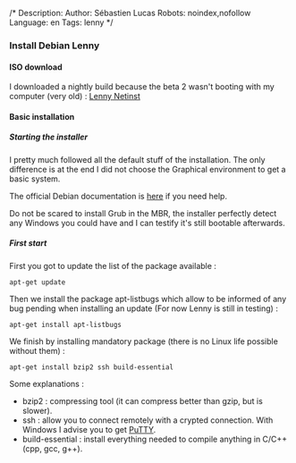 /*
Description: 
Author: Sébastien Lucas
Robots: noindex,nofollow
Language: en
Tags: lenny
*/
### Install Debian Lenny

#### ISO download
I downloaded a nightly build because the beta 2 wasn't booting with my computer (very old) :
[Lenny Netinst](http://cdimage.debian.org/cdimage/daily-builds/daily/arch-latest/i386/iso-cd/)

#### Basic installation

##### Starting the installer
I pretty much followed all the default stuff of the installation. The only difference is at the end I did not choose the Graphical environment to get a basic system.

The official Debian documentation is [here](http://d-i.alioth.debian.org/manual/fr.i386/index.html) if you need help.

Do not be scared to install Grub in the MBR, the installer perfectly detect any Windows you could have and I can testify it's still bootable afterwards.

##### First start

First you got to update the list of the package available :

```
apt-get update
```

Then we install the package apt-listbugs which allow to be informed of any bug pending when installing an update (For now Lenny is still in  testing) :

```
apt-get install apt-listbugs
```

We finish by installing mandatory package (there is no Linux life possible without them) :

```
apt-get install bzip2 ssh build-essential
```

Some explanations :
*	bzip2 : compressing tool (it can compress better than gzip, but is slower). 
*	ssh : allow you to connect remotely with a crypted connection. With Windows I advise you to get [PuTTY](http://www.chiark.greenend.org.uk/~sgtatham/putty/).
*	build-essential : install everything needed to compile anything in C/C++ (cpp, gcc, g++).

